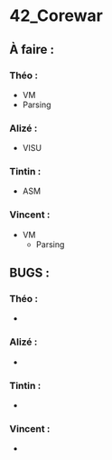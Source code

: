# 42_Corewar
## À faire : 
### Théo : 
* VM
 * Parsing

### Alizé :
* VISU

### Tintin :
* ASM

### Vincent :
* VM
  * Parsing

## BUGS :

### Théo : 
*

### Alizé :
*

### Tintin :
*

### Vincent :
*
